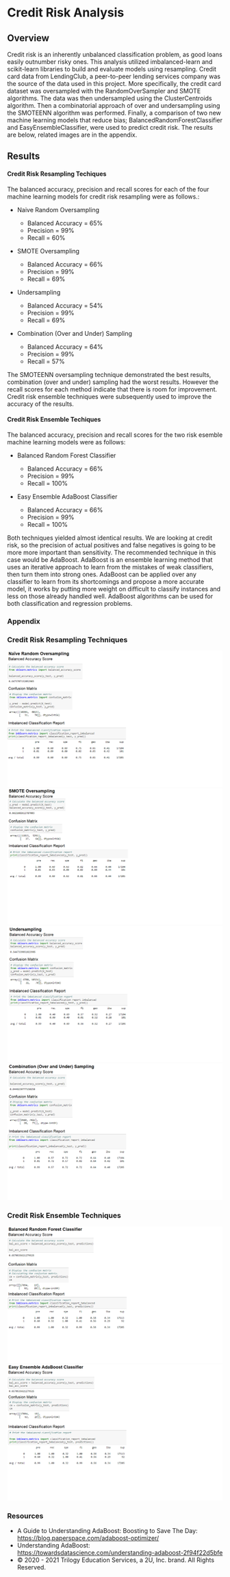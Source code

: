 # Credit Risk Analysis  
## Overview
Credit risk is an inherently unbalanced classification problem, as good loans easily outnumber risky ones. This analysis utilized imbalanced-learn and scikit-learn libraries to build and evaluate models using resampling. Credit card data from  LendingClub, a peer-to-peer lending services company was the source of the data used in this project. More specifically, the credit card dataset was oversampled with the RandomOverSampler and SMOTE algorithms. The data was then undersampled using the ClusterCentroids algorithm. Then a combinatorial approach of over and undersampling using the SMOTEENN algorithm was performed. Finally, a comparison of two new machine learning models that reduce bias; BalancedRandomForestClassifier and EasyEnsembleClassifier, were used to predict credit risk. The results are below, related images are in the appendix.
## Results
####  Credit Risk Resampling Techiques
The balanced accuracy, precision and recall scores for each of the four machine learning models for credit risk resampling were as follows.:
- Naive Random Oversampling
	- Balanced Accuracy = 65%
	- Precision = 99%
	- Recall = 60%
	
- SMOTE Oversampling
	- Balanced Accuracy = 66%
	- Precision = 99%
	- Recall = 69%
	
- Undersampling
	- Balanced Accuracy = 54%
	- Precision = 99%
	- Recall = 69%
	
- Combination (Over and Under) Sampling
	- Balanced Accuracy = 64%
	- Precision = 99%
	- Recall = 57%

The SMOTEENN oversampling technique demonstrated the best results, combination (over and under) sampling had the worst results. However the recall scores for each method indicate that there is room for improvement. Credit risk ensemble techniques were subsequently used to improve the accuracy of the results.	
####  Credit Risk Ensemble Techiques
The balanced accuracy, precision and recall scores for the two risk esemble machine learning models were as follows:
- Balanced Random Forest Classifier
	- Balanced Accuracy = 66%
	- Precision = 99%
	- Recall = 100%
	
- Easy Ensemble AdaBoost Classifier
	- Balanced Accuracy = 66%
	- Precision = 99%
	- Recall = 100%
	
Both techniques yielded almost identical results. We are looking at credit risk, so the precision of actual positives and false negatives is going to be more more important than sensitivity. The recommended technique in this case would be AdaBoost. AdaBoost is an ensemble learning method that uses an iterative approach to learn from the mistakes of weak classifiers, then turn them into strong ones. AdaBoost can be applied over any classifier to learn from its shortcomings and propose a more accurate model, it works by putting more weight on difficult to classify instances and less on those already handled well. AdaBoost algorithms can be used for both classification and regression problems.
### Appendix
### Credit Risk Resampling Techniques
![Naive](https://github.com/LleeMcD/Credit_Risk_Analysis/blob/main/Images/Naieve.png)
![SMOTE](https://github.com/LleeMcD/Credit_Risk_Analysis/blob/main/Images/SMOTE.png)
![Undersampling](https://github.com/LleeMcD/Credit_Risk_Analysis/blob/main/Images/Undersampling.png)
![Undersampling](https://github.com/LleeMcD/Credit_Risk_Analysis/blob/main/Images/Combination.png)

### Credit Risk Ensemble Techniques
![Forest](https://github.com/LleeMcD/Credit_Risk_Analysis/blob/main/Images/Forest.png)
![AdaBoost](https://github.com/LleeMcD/Credit_Risk_Analysis/blob/main/Images/AdaBoost.png)

### Resources
- A Guide to Understanding AdaBoost: Boosting to Save The Day: https://blog.paperspace.com/adaboost-optimizer/
- Understanding AdaBoost: https://towardsdatascience.com/understanding-adaboost-2f94f22d5bfe
- © 2020 - 2021 Trilogy Education Services, a 2U, Inc. brand. All Rights Reserved.
